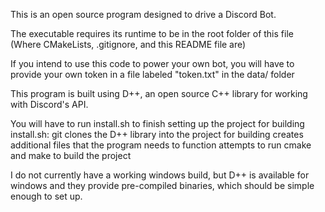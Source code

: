 
This is an open source program designed to drive a Discord Bot.

The executable requires its runtime to be in the root folder of this file (Where CMakeLists, .gitignore, and this README file are)

If you intend to use this code to power your own bot, you will have to provide your own token in a file labeled "token.txt" in the data/ folder

This program is built using D++, an open source C++ library for working with Discord's API. 

You will have to run install.sh to finish setting up the project for building
install.sh:
    git clones the D++ library into the project for building
    creates additional files that the program needs to function
    attempts to run cmake and make to build the project

I do not currently have a working windows build, but D++ is available for windows and they provide pre-compiled binaries, which should be simple enough to set up.
